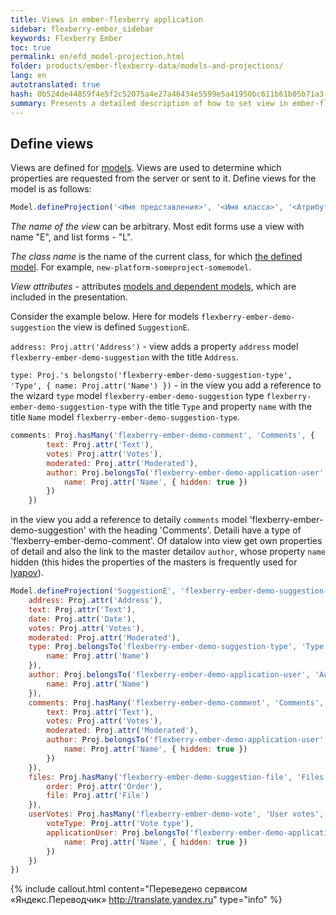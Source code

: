 ```yaml
--- 
title: Views in ember-flexberry application 
sidebar: flexberry-ember_sidebar 
keywords: Flexberry Ember 
toc: true 
permalink: en/efd_model-projection.html 
folder: products/ember-flexberry-data/models-and-projections/ 
lang: en 
autotranslated: true 
hash: 0b524de44859f4e5f2c52075a4e27a46434e5599e5a41950bc611b61b05b71a3 
summary: Presents a detailed description of how to set view in ember-flexberry application. 
--- 
```


## Define views 

Views are defined for [models](efd_model.html). 
Views are used to determine which properties are requested from the server or sent to it. Define views for the model is as follows: 

```javascript
Model.defineProjection('<Имя представления>', '<Имя класса>', '<Атрибуты представления>');
``` 

*The name of the view* can be arbitrary. Most edit forms use a view with name "<Short name of the class>E", and list forms - "<Short name of the class>L". 

*The class name* is the name of the current class, for which [the defined model](efd_model.html). For example, `new-platform-someproject-somemodel`. 

*View attributes* - attributes [models and dependent models](efd_model.html), which are included in the presentation. 

Consider the example below. Here for models `flexberry-ember-demo-suggestion` the view is defined `SuggestionE`. 

`address: Proj.attr('Address')` - view adds a property `address` model `flexberry-ember-demo-suggestion` with the title `Address`. 

`type: Proj.'s belongsto('flexberry-ember-demo-suggestion-type', 'Type', { name: Proj.attr('Name') })` - in the view you add a reference to the wizard `type` model `flexberry-ember-demo-suggestion` type `flexberry-ember-demo-suggestion-type` with the title `Type` and property `name` with the title `Name` model `flexberry-ember-demo-suggestion-type`. 

```javascript
comments: Proj.hasMany('flexberry-ember-demo-comment', 'Comments', { 
		text: Proj.attr('Text'),
		votes: Proj.attr('Votes'),
		moderated: Proj.attr('Moderated'),
		author: Proj.belongsTo('flexberry-ember-demo-application-user', 'Author', { 
			name: Proj.attr('Name', { hidden: true }) 
		}) 
	})
``` 

in the view you add a reference to detaily `comments` model 'flexberry-ember-demo-suggestion' with the heading 'Comments'. Detaili have a type of 'flexberry-ember-demo-comment'. Of datalow into view get own properties of detail and also the link to the master detailov `author`, whose property `name` hidden (this hides the properties of the masters is frequently used for [lyapov](ef_lookup.html)). 

```javascript
Model.defineProjection('SuggestionE', 'flexberry-ember-demo-suggestion', { 
	address: Proj.attr('Address'),
	text: Proj.attr('Text'),
	date: Proj.attr('Date'),
	votes: Proj.attr('Votes'),
	moderated: Proj.attr('Moderated'),
	type: Proj.belongsTo('flexberry-ember-demo-suggestion-type', 'Type', { 
		name: Proj.attr('Name') 
	}),
	author: Proj.belongsTo('flexberry-ember-demo-application-user', 'Author', { 
		name: Proj.attr('Name') 
	}),
	comments: Proj.hasMany('flexberry-ember-demo-comment', 'Comments', { 
		text: Proj.attr('Text'),
		votes: Proj.attr('Votes'),
		moderated: Proj.attr('Moderated'),
		author: Proj.belongsTo('flexberry-ember-demo-application-user', 'Author', { 
			name: Proj.attr('Name', { hidden: true }) 
		}) 
	}),
	files: Proj.hasMany('flexberry-ember-demo-suggestion-file', 'Files', { 
		order: Proj.attr('Order'),
		file: Proj.attr('File') 
	}),
	userVotes: Proj.hasMany('flexberry-ember-demo-vote', 'User votes', { 
		voteType: Proj.attr('Vote type'),
		applicationUser: Proj.belongsTo('flexberry-ember-demo-application-user', 'Application user', { 
			name: Proj.attr('Name', { hidden: true }) 
		}) 
	})
})
``` 



{% include callout.html content="Переведено сервисом «Яндекс.Переводчик» <http://translate.yandex.ru>" type="info" %}